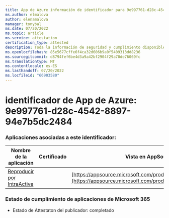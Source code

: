 ```yaml
---
title: App de Azure información de identificador para 9e997761-d28c-4542-8897-94e7b5dc2484
ms.author: elmalova
author: elenamalova
manager: tonybal
ms.date: 07/20/2022
ms.topic: article
ms.service: attestation
certification_type: attested
description: Toda la información de seguridad y cumplimiento disponible para 9e997761-d28c-4542-8897-94e7b5dc2484.
ms.openlocfilehash: 85e5677cffe6f4ca32d606b9a0f5409313dd8236
ms.sourcegitcommit: d8794fef6be4d3a9a42bf2904f29a70de76069fc
ms.translationtype: MT
ms.contentlocale: es-ES
ms.lasthandoff: 07/20/2022
ms.locfileid: "66903580"
---
```

# <a name="azure-app-id-9e997761-d28c-4542-8897-94e7b5dc2484"></a>identificador de App de Azure: 9e997761-d28c-4542-8897-94e7b5dc2484


### <a name="apps-associated-with-this-id"></a>Aplicaciones asociadas a este identificador:
| **Nombre de la aplicación** | **Certificado** | **Vista en AppSource** |
|--------------|---------------|-----------------------|
| [Reproducir por IntraActive](../forward/WA200004169.md) |  | [https://appsource.microsoft.com/product/office/WA200004169](https://appsource.microsoft.com/product/office/WA200004169) |

### <a name="microsoft-365-app-compliance-status"></a>Estado de cumplimiento de aplicaciones de Microsoft 365
- Estado de Attestaton del publicador: completado
